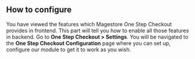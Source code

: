 ## How to configure
You have viewed the features which Magestore One Step Checkout provides in frontend. This part will tell you how to enable all those features in backend.
Go to **One Step Checkout > Settings**.
You will be navigated to the **One Step Checkout Configuration** page where you can set up, configure our module to get it to work as you wish.
